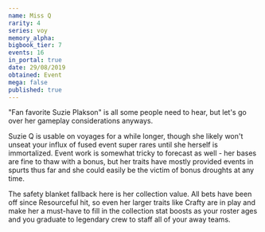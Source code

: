 ```yaml
---
name: Miss Q
rarity: 4
series: voy
memory_alpha:
bigbook_tier: 7
events: 16
in_portal: true
date: 29/08/2019
obtained: Event
mega: false
published: true
---
```


"Fan favorite Suzie Plakson" is all some people need to hear, but let's go over her gameplay considerations anyways.

Suzie Q is usable on voyages for a while longer, though she likely won't unseat your influx of fused event super rares until she herself is immortalized. Event work is somewhat tricky to forecast as well - her bases are fine to thaw with a bonus, but her traits have mostly provided events in spurts thus far and she could easily be the victim of bonus droughts at any time.

The safety blanket fallback here is her collection value. All bets have been off since Resourceful hit, so even her larger traits like Crafty are in play and make her a must-have to fill in the collection stat boosts as your roster ages and you graduate to legendary crew to staff all of your away teams.
